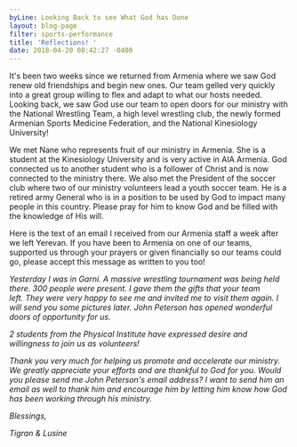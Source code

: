 ```yaml
---
byLine: Looking Back to see What God has Done
layout: blog-page
filter: sports-performance
title: 'Reflections! '
date: 2018-04-20 08:42:27 -0400
---
```

It's been two weeks since we returned from Armenia where we saw God renew old friendships and begin new ones. Our team gelled very quickly into a great group willing to flex and adapt to what our hosts needed.  Looking back, we saw God use our team to open doors for our ministry with the National Wrestling Team, a high level wrestling club, the newly formed Armenian Sports Medicine Federation, and the National Kinesiology University!  

We met Nane who represents fruit of our ministry in Armenia. She is a student at the Kinesiology University and is very active in AIA Armenia. God connected us to another student who is a follower of Christ and is now connected to the ministry there. We also met the President of the soccer club where two of our ministry volunteers lead a youth soccer team. He is a retired army General who is in a position to be used by God to impact many people in this country. Please pray for him to know God and be filled with the knowledge of His will. 

Here is the text of an email I received from our Armenia staff a week after we left Yerevan.  If you have been to Armenia on one of our teams, supported us through your prayers or given financially so our teams could go, please accept this message as written to you too!

_Yesterday I was in Garni. A massive wrestling tournament was being held there. 300 people were present. I gave them the gifts that your team left. They were very happy to see me and invited me to visit them again. I will send you some pictures later. John Peterson has opened wonderful doors of opportunity for us._  

_2 students from the Physical Institute have expressed desire and willingness to join us as volunteers!_

_Thank you very much for helping us promote and accelerate our ministry. We greatly appreciate your efforts and are thankful to God for you.  Would you please send me John Peterson's email address? I want to send him an email as well to thank him and encourage him by letting him know how God has been working through his ministry._

_Blessings,_ 

_Tigran & Lusine_